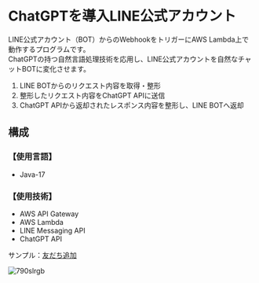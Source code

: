 # ChatGPTを導入LINE公式アカウント


LINE公式アカウント（BOT）からのWebhookをトリガーにAWS Lambda上で動作するプログラムです。  
ChatGPTの持つ自然言語処理技術を応用し、LINE公式アカウントを自然なチャットBOTに変化させます。

1. LINE BOTからのリクエスト内容を取得・整形
1. 整形したリクエスト内容をChatGPT APIに送信
1. ChatGPT APIから返却されたレスポンス内容を整形し、LINE BOTへ返却


## 構成

### 【使用言語】
* Java-17

### 【使用技術】
* AWS API Gateway
* AWS Lambda
* LINE Messaging API
* ChatGPT API

サンプル：[友だち追加](https://liff.line.me/1645278921-kWRPP32q/?accountId=790slrgb)


![790slrgb](https://github.com/katsunari726/LINE_BOT/assets/154241712/77ee6583-f2a5-4d1d-9b75-de64142866e8)
